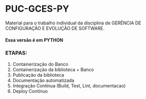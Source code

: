 # PUC-GCES-PY
Material para o trabalho individual da disciplina de GERÊNCIA DE CONFIGURAÇÃO E EVOLUÇÃO DE SOFTWARE.

#### Essa versão é em PYTHON
### ETAPAS:

1. Containerização do Banco 
2. Containerização da biblioteca + Banco 
3. Publicação da biblioteca 
4. Documentação automatizada
5. Integração Contínua (Build, Test, Lint, documentacao) 
6. Deploy Contínuo 